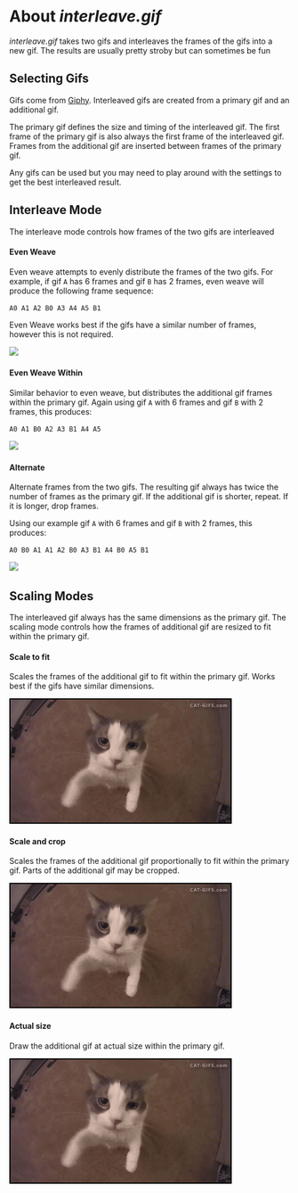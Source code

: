 # About *interleave.gif*
*interleave.gif* takes two gifs and interleaves the frames of the gifs into a new gif. The results are usually pretty stroby but can sometimes be fun

## Selecting Gifs
Gifs come from [Giphy](https://giphy.com/). Interleaved gifs are created from a primary gif and an additional gif.

The primary gif defines the size and timing of the interleaved gif. The first frame of the primary gif is also always the first frame of the interleaved gif. Frames from the additional gif are inserted between frames of the primary gif.

Any gifs can be used but you may need to play around with the settings to get the best interleaved result.

## Interleave Mode
The interleave mode controls how frames of the two gifs are interleaved

#### Even Weave
Even weave attempts to evenly distribute the frames of the two gifs. For example, if gif `A` has 6 frames and gif `B` has 2 frames, even weave will produce the following frame sequence:

```
A0 A1 A2 B0 A3 A4 A5 B1
```

Even Weave works best if the gifs have a similar number of frames, however this is not required.

![](images/even-weave.gif)


#### Even Weave Within
Similar behavior to even weave, but distributes the additional gif frames within the primary gif. Again using gif `A` with 6 frames and gif `B` with 2 frames, this produces:

```
A0 A1 B0 A2 A3 B1 A4 A5
```

![](images/even-weave-within.gif)


#### Alternate
Alternate frames from the two gifs. The resulting gif always has twice the number of frames as the primary gif. If the additional gif is shorter, repeat. If it is longer, drop frames.

Using our example gif `A` with 6 frames and gif `B` with 2 frames, this produces:

```
A0 B0 A1 A1 A2 B0 A3 B1 A4 B0 A5 B1
```

![](images/alternate.gif)


## Scaling Modes
The interleaved gif always has the same dimensions as the primary gif. The scaling mode controls how the frames of additional gif are resized to fit within the primary gif.

#### Scale to fit
Scales the frames of the additional gif to fit within the primary gif. Works best if the gifs have similar dimensions.

![](images/scale-to-fit.gif)

#### Scale and crop
Scales the frames of the additional gif proportionally to fit within the primary gif. Parts of the additional gif may be cropped.

![](images/scale-and-crop.gif)

#### Actual size
Draw the additional gif at actual size within the primary gif.

![](images/actual-size.gif)